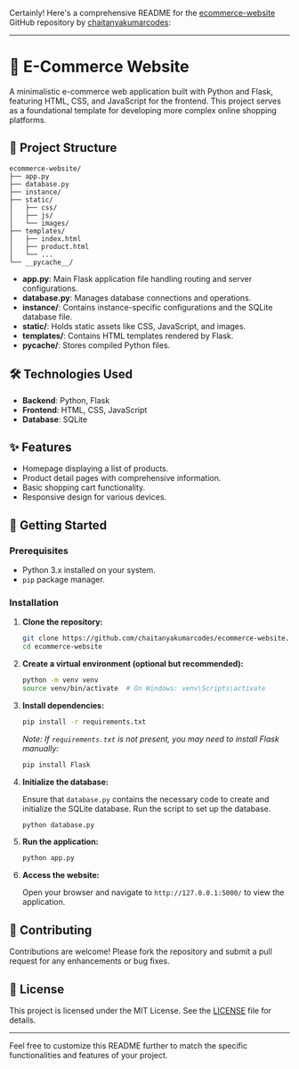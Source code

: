 Certainly! Here's a comprehensive README for the [ecommerce-website](https://github.com/chaitanyakumarcodes/ecommerce-website) GitHub repository by [chaitanyakumarcodes](https://github.com/chaitanyakumarcodes):

---

# 🛒 E-Commerce Website

A minimalistic e-commerce web application built with Python and Flask, featuring HTML, CSS, and JavaScript for the frontend. This project serves as a foundational template for developing more complex online shopping platforms.

## 📁 Project Structure

```
ecommerce-website/
├── app.py
├── database.py
├── instance/
├── static/
│   ├── css/
│   ├── js/
│   └── images/
├── templates/
│   ├── index.html
│   ├── product.html
│   └── ...
└── __pycache__/
```

- **app.py**: Main Flask application file handling routing and server configurations.
- **database.py**: Manages database connections and operations.
- **instance/**: Contains instance-specific configurations and the SQLite database file.
- **static/**: Holds static assets like CSS, JavaScript, and images.
- **templates/**: Contains HTML templates rendered by Flask.
- **__pycache__/**: Stores compiled Python files.

## 🛠️ Technologies Used

- **Backend**: Python, Flask
- **Frontend**: HTML, CSS, JavaScript
- **Database**: SQLite

## ✨ Features

- Homepage displaying a list of products.
- Product detail pages with comprehensive information.
- Basic shopping cart functionality.
- Responsive design for various devices.

## 🚀 Getting Started

### Prerequisites

- Python 3.x installed on your system.
- `pip` package manager.

### Installation

1. **Clone the repository:**

   ```bash
   git clone https://github.com/chaitanyakumarcodes/ecommerce-website.git
   cd ecommerce-website
   ```

2. **Create a virtual environment (optional but recommended):**

   ```bash
   python -m venv venv
   source venv/bin/activate  # On Windows: venv\Scripts\activate
   ```

3. **Install dependencies:**

   ```bash
   pip install -r requirements.txt
   ```

   *Note: If `requirements.txt` is not present, you may need to install Flask manually:*

   ```bash
   pip install Flask
   ```

4. **Initialize the database:**

   Ensure that `database.py` contains the necessary code to create and initialize the SQLite database. Run the script to set up the database.

   ```bash
   python database.py
   ```

5. **Run the application:**

   ```bash
   python app.py
   ```

6. **Access the website:**

   Open your browser and navigate to `http://127.0.0.1:5000/` to view the application.

## 🧩 Contributing

Contributions are welcome! Please fork the repository and submit a pull request for any enhancements or bug fixes.

## 📄 License

This project is licensed under the MIT License. See the [LICENSE](LICENSE) file for details.

---

Feel free to customize this README further to match the specific functionalities and features of your project. 
